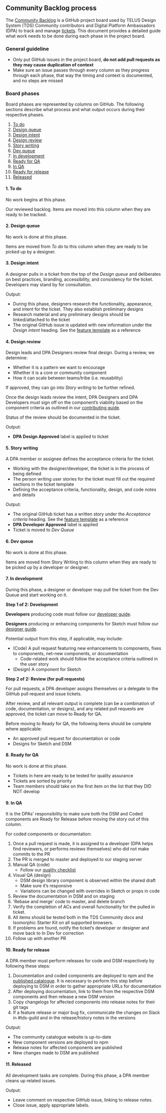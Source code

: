 ## Community Backlog process

The [Community Backlog](https://github.com/telus/tds-community/projects/1) is a GitHub project board used by TELUS Design System (TDS) Community contributors and Digital Platform Ambassadors (DPA) to track and manage [tickets](https://github.com/telus/tds-community/issues). This document provides a detailed guide what work needs to be done during each phase in the project board.

### General guideline

- Only put GitHub issues in the project board, **do not add pull requests as they may cause duplication of context**
- Make sure an issue passes through every column as they progress through each phase, that way the timing and context is documented, and no steps are missed

### Board phases

Board phases are represented by columns on GitHub. The following sections describe what process and what output occurs during their respective phases.

1. [To do](#1-to-do)
2. [Design queue](#2-design-queue)
3. [Design intent](#3-design-intent)
4. [Design review](#4-design-review)
5. [Story writing](#5-story-writing)
6. [Dev queue](#6-dev-queue)
7. [In development](#7-in-development)
8. [Ready for QA](#8-ready-for-qa)
9. [In QA](#9-in-qa)
10. [Ready for release](#10-ready-for-release)
11. [Released](#11-released)

#### 1. To do

No work begins at this phase.

Our reviewed backlog. Items are moved into this column when they are ready to be tracked.

#### 2. Design queue

No work is done at this phase.

Items are moved from _To do_ to this column when they are ready to be picked up by a designer.

#### 3. Design intent

A designer pulls in a ticket from the top of the _Design queue_ and deliberates on best practices, branding, accessibility, and consistency for the ticket. Developers may stand by for consultation.

Output:

- During this phase, designers research the functionality, appearance, and intent for the ticket. They also establish preliminary designs
- Research material and any preliminary designs should be linked/attached to the ticket
- The original GitHub issue is updated with new information under the _Design intent_ heading. See the [feature template](https://github.com/telus/tds-community/blob/master/.github/ISSUE_TEMPLATE/feature_template.md) as a reference

#### 4. Design review

Design leads and DPA Designers review final design. During a review, we determine:

- Whether it is a pattern we want to encourage
- Whether it is a core or community component
- How it can scale between teams/tribe (i.e. reusability)

If approved, they can go into _Story writing_ to be further refined.

Once the design leads review the intent, DPA Designers and DPA Developers must sign off on the component’s viability based on the component criteria as outlined in our [contributing guide](../.github/CONTRIBUTING.md#designer-guide).

Status of the review should be documented in the ticket.

Output:

- **DPA Design Approved** label is applied to ticket

#### 5. Story writing

A DPA member or assignee defines the acceptance criteria for the ticket.

- Working with the designer/developer, the ticket is in the process of being defined
- The person writing user stories for the ticket must fill out the required sections in the ticket template
- Defining the acceptance criteria, functionality, design, and code notes and details

Output:

- The original GitHub ticket has a written story under the _Acceptance criteria_ heading. See the [feature template](https://github.com/telus/tds-community/blob/master/.github/ISSUE_TEMPLATE/feature_template.md) as a reference
- **DPA Developer Approved** label is applied
- Ticket is moved to _Dev Queue_

#### 6. Dev queue

No work is done at this phase.

Items are moved from Story Writing to this column when they are ready to be picked up by a developer or designer.

#### 7. In development

During this phase, a designer or developer may pull the ticket from the Dev Queue and start working on it.

**Step 1 of 2: Development**

**Developers** producing code must follow our [developer guide](../.github/CONTRIBUTING.md#developer-guide).

**Designers** producing or enhancing components for Sketch must follow our [designer guide](../.github/CONTRIBUTING.md#designer-guide).

Potential output from this step, if applicable, may include:

- (Code) A pull request featuring new enhancements to components, fixes to components, net-new components, or documentation
  - Code-related work should follow the acceptance criteria outlined in the user story
- (Design) A component for Sketch

**Step 2 of 2: Review (for pull requests)**

For pull requests, a DPA developer assigns themselves or a delegate to the GitHub pull request and issue tickets.

After review, and all relevant output is complete (can be a combination of code, documentation, or designs), and any related pull requests are approved, the ticket can move to Ready for QA.

Before moving to Ready for QA, the following items should be complete where applicable:

- An approved pull request for documentation or code
- Designs for Sketch and DSM

#### 8. Ready for QA

No work is done at this phase.

- Tickets in here are ready to be tested for quality assurance
- Tickets are sorted by priority
- Team members should take on the first item on the list that they DID NOT develop

#### 9. In QA

It is the DPAs' responsibility to make sure both the DSM and Coded components are Ready for Release before moving the story out of this column.

For coded components or documentation:

1. Once a pull request is made, it is assigned to a developer (DPA helps find reviewers, or performs reviews themselves) who did not make commits to the PR
2. The PR is merged to master and deployed to our staging server
3. Manual QA (code)
   - Follow our [quality checklist](https://tds.telus.com/contributing/developer-guide.html#quality-checklist)
4. Visual QA (design)
   - DSM design library component is observed within the shared draft
   - Make sure it’s responsive
   - Variations can be changed with overrides in Sketch or props in code
5. Review the documentation in DSM and on staging
6. 'Rebase and merge' code to master, and delete branch
7. Verify the completion of ACs and overall functionality for the pulled in ticket.
8. All items should be tested both in the TDS Community docs and Isomorphic Starter Kit on all supported browsers.
9. If problems are found, notify the ticket’s developer or designer and move back to In Dev for correction
10. Follow up with another PR

#### 10. Ready for release

A DPA member must perform releases for code and DSM respectively by following these steps:

1. Documentation and coded components are deployed to npm and the [published catalogue](https://tds.telus.com/community/index.html). It is necessary to perform this step before deploying to DSM in order to gather appropriate URLs for documentation
2. After deploying documentation, link to them from the respective DSM components and then release a new DSM version
3. Copy changelogs for affected components into release notes for their git tags
4. If a feature release or major bug fix, communicate the changes on Slack in #tds-guild and in the release/history notes in the versions

Output:

- The community catalogue website is up-to-date
- New component versions are deployed to npm
- Release notes for affected components are published
- New changes made to DSM are published

#### 11. Released

All development tasks are complete. During this phase, a DPA member cleans up related issues.

Output:

- Leave comment on respective GitHub issue, linking to release notes.
- Close issue, apply appropriate labels.
